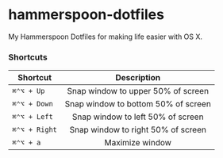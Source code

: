 # hammerspoon-dotfiles

My Hammerspoon Dotfiles for making life easier with OS X.

### Shortcuts

| Shortcut      | Description                         |
| --------------| :---------------------------------: |
| `⌘⌃⌥ + Up`    | Snap window to upper 50% of screen  |
| `⌘⌃⌥ + Down`  | Snap window to bottom 50% of screen |
| `⌘⌃⌥ + Left`  | Snap window to left 50% of screen   |
| `⌘⌃⌥ + Right` | Snap window to right 50% of screen  |
| `⌘⌃⌥ + a`     | Maximize window                     |
